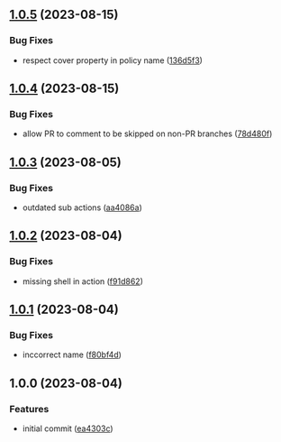 ## [1.0.5](https://github.com/tr8team/actions.gotrade-test-processing/compare/v1.0.4...v1.0.5) (2023-08-15)


### Bug Fixes

* respect cover property in policy name ([136d5f3](https://github.com/tr8team/actions.gotrade-test-processing/commit/136d5f3b53d5e8832d92dcea20bc475d9143a4f9))

## [1.0.4](https://github.com/tr8team/actions.gotrade-test-processing/compare/v1.0.3...v1.0.4) (2023-08-15)


### Bug Fixes

* allow PR to comment to be skipped on non-PR branches ([78d480f](https://github.com/tr8team/actions.gotrade-test-processing/commit/78d480fa3c4277ab86dbae526f545c102e8fe52c))

## [1.0.3](https://github.com/tr8team/actions.gotrade-test-processing/compare/v1.0.2...v1.0.3) (2023-08-05)


### Bug Fixes

* outdated sub actions ([aa4086a](https://github.com/tr8team/actions.gotrade-test-processing/commit/aa4086a5dc176f5bc4cd20a45c9d145b8acf8218))

## [1.0.2](https://github.com/tr8team/actions.gotrade-test-processing/compare/v1.0.1...v1.0.2) (2023-08-04)


### Bug Fixes

* missing shell in action ([f91d862](https://github.com/tr8team/actions.gotrade-test-processing/commit/f91d86294d3eb28912c3499685d9cd22fa359c7d))

## [1.0.1](https://github.com/tr8team/actions.gotrade-test-processing/compare/v1.0.0...v1.0.1) (2023-08-04)


### Bug Fixes

* inccorrect name ([f80bf4d](https://github.com/tr8team/actions.gotrade-test-processing/commit/f80bf4d5b41ec4a0a2034e8b8dc708a08075e421))

## 1.0.0 (2023-08-04)


### Features

* initial commit ([ea4303c](https://github.com/tr8team/actions.gotrade-test-processing/commit/ea4303cc18b2937c3c96cd5fdedb9a03d8246fde))

